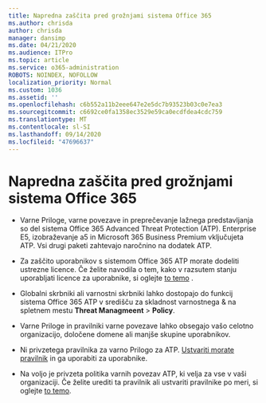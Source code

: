 ```yaml
---
title: Napredna zaščita pred grožnjami sistema Office 365
ms.author: chrisda
author: chrisda
manager: dansimp
ms.date: 04/21/2020
ms.audience: ITPro
ms.topic: article
ms.service: o365-administration
ROBOTS: NOINDEX, NOFOLLOW
localization_priority: Normal
ms.custom: 1036
ms.assetid: ''
ms.openlocfilehash: c6b552a11b2eee647e2e5dc7b93523b03c0e7ea3
ms.sourcegitcommit: c6692ce0fa1358ec3529e59ca0ecdfdea4cdc759
ms.translationtype: MT
ms.contentlocale: sl-SI
ms.lasthandoff: 09/14/2020
ms.locfileid: "47696637"
---
```

# <a name="office-365-advanced-threat-protection"></a>Napredna zaščita pred grožnjami sistema Office 365

- Varne Priloge, varne povezave in preprečevanje lažnega predstavljanja so del sistema Office 365 Advanced Threat Protection (ATP). Enterprise E5, izobraževanje a5 in Microsoft 365 Business Premium vključujeta ATP. Vsi drugi paketi zahtevajo naročnino na dodatek ATP.

- Za zaščito uporabnikov s sistemom Office 365 ATP morate dodeliti ustrezne licence. Če želite navodila o tem, kako v razsutem stanju uporabljati licence za uporabnike, si oglejte [to temo](https://docs.microsoft.com/microsoft-365/admin/add-users/add-users) .

- Globalni skrbniki ali varnostni skrbniki lahko dostopajo do funkcij sistema Office 365 ATP v središču za skladnost varnostnega & na spletnem mestu **Threat Managmeent** \> **Policy**.

- Varne Priloge in pravilniki varne povezave lahko obsegajo vašo celotno organizacijo, določene domene ali manjše skupine uporabnikov.

- Ni privzetega pravilnika za varno Prilogo za ATP. [Ustvariti morate pravilnik](https://docs.microsoft.com/microsoft-365/security/office-365-security/set-up-atp-safe-attachments-policies) in ga uporabiti za uporabnike.

- Na voljo je privzeta politika varnih povezav ATP, ki velja za vse v vaši organizaciji. Če želite urediti ta pravilnik ali ustvariti pravilnike po meri, si oglejte [to temo](https://docs.microsoft.com/microsoft-365/security/office-365-security/set-up-atp-safe-links-policies).

